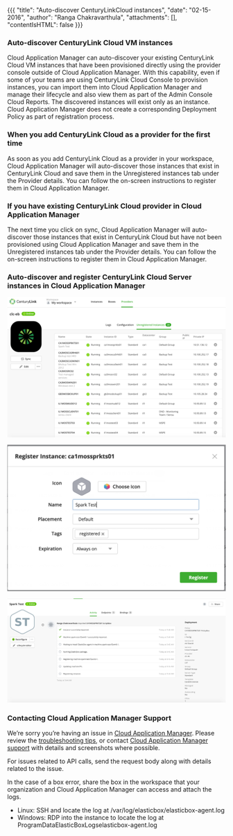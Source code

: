 {{{
"title": "Auto-discover CenturyLinkCloud instances",
"date": "02-15-2016",
"author": "Ranga Chakravarthula",
"attachments": [],
"contentIsHTML": false
}}}

### Auto-discover CenturyLink Cloud VM instances

Cloud Application Manager can auto-discover your existing CenturyLink Cloud VM instances that have been provisioned directly using the provider console outside of Cloud Application Manager. With this capability, even if some of your teams are using CenturyLink Cloud Console to provision instances, you can import them into Cloud Application Manager and manage their lifecycle and also view them as part of the Admin Console Cloud Reports. The discovered instances will exist only as an instance. Cloud Application Manager does not create a corresponding Deployment Policy as part of registration process.

### When you add CenturyLink Cloud as a provider for the first time

As soon as you add CenturyLink Cloud as a provider in your workspace, Cloud Application Manager will auto-discover those instances that exist in CenturyLink Cloud and save them in the Unregistered instances tab under the Provider details. You can follow the on-screen instructions to register them in Cloud Application Manager.

### If you have existing CenturyLink Cloud provider in Cloud Application Manager

The next time you click on sync, Cloud Application Manager will auto-discover those instances that exist in CenturyLink Cloud but have not been provisioned using Cloud Application Manager and save them in the Unregistered instances tab under the Provider details. You can follow the on-screen instructions to register them in Cloud Application Manager.

### Auto-discover and register CenturyLink Cloud Server instances in Cloud Application Manager

![Unregistered Instances](../../images/cloud-application-manager/clc-provider-unregisteredinstances.png)

![Register Instance](../../images/cloud-application-manager/clc-provider-registerInstance.png)

![Register Instance Successful](../../images/cloud-application-manager/clc-provider-successfullyregistered.png)

### Contacting Cloud Application Manager Support

We’re sorry you’re having an issue in [Cloud Application Manager](https://www.ctl.io/cloud-application-manager/). Please review the [troubleshooting tips](../Troubleshooting/troubleshooting-tips.md), or contact [Cloud Application Manager support](mailto:incident@CenturyLink.com) with details and screenshots where possible.

For issues related to API calls, send the request body along with details related to the issue.

In the case of a box error, share the box in the workspace that your organization and Cloud Application Manager can access and attach the logs.
* Linux: SSH and locate the log at /var/log/elasticbox/elasticbox-agent.log
* Windows: RDP into the instance to locate the log at ProgramDataElasticBoxLogselasticbox-agent.log
